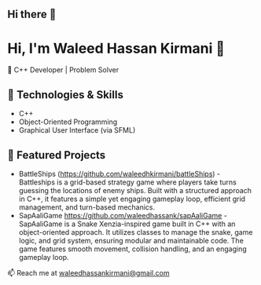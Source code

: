 ## Hi there 👋

# Hi, I'm Waleed Hassan Kirmani 👋  
🚀 C++ Developer | Problem Solver  

## 🔧 Technologies & Skills  
- C++  
- Object-Oriented Programming
- Graphical User Interface (via SFML)

## 🌟 Featured Projects  
- BattleShips (https://github.com/waleedhkirmani/battleShips) - Battleships is a grid-based strategy game where players take turns guessing the locations of enemy ships. Built with a structured approach in C++, it features a simple yet engaging gameplay loop, efficient grid management, and turn-based mechanics.  
- SapAaliGame https://github.com/waleedhassank/sapAaliGame - SapAaliGame is a Snake Xenzia-inspired game built in C++ with an object-oriented approach. It utilizes classes to manage the snake, game logic, and grid system, ensuring modular and maintainable code. The game features smooth movement, collision handling, and an engaging gameplay loop.  

📫 Reach me at waleedhassankirmani@gmail.com  

<!--
**waleedhkirmani/waleedhkirmani** is a ✨ _special_ ✨ repository because its `README.md` (this file) appears on your GitHub profile.

Here are some ideas to get you started:

- 🔭 I’m currently working on ...
- 🌱 I’m currently learning ...
- 👯 I’m looking to collaborate on ...
- 🤔 I’m looking for help with ...
- 💬 Ask me about ...
- 📫 How to reach me: ...
- 😄 Pronouns: ...
- ⚡ Fun fact: ...
-->
